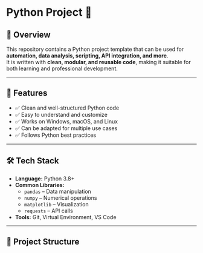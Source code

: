 # **Python Project** 🐍

## 📌 Overview  
This repository contains a Python project template that can be used for **automation, data analysis, scripting, API integration, and more**.  
It is written with **clean, modular, and reusable code**, making it suitable for both learning and professional development.  

---

## 🚀 Features  
- ✅ Clean and well-structured Python code  
- ✅ Easy to understand and customize  
- ✅ Works on Windows, macOS, and Linux  
- ✅ Can be adapted for multiple use cases  
- ✅ Follows Python best practices  

---

## 🛠️ Tech Stack  
- **Language:** Python 3.8+  
- **Common Libraries:**  
  - `pandas` – Data manipulation  
  - `numpy` – Numerical operations  
  - `matplotlib` – Visualization  
  - `requests` – API calls  
- **Tools:** Git, Virtual Environment, VS Code  

---

## 📂 Project Structure  

